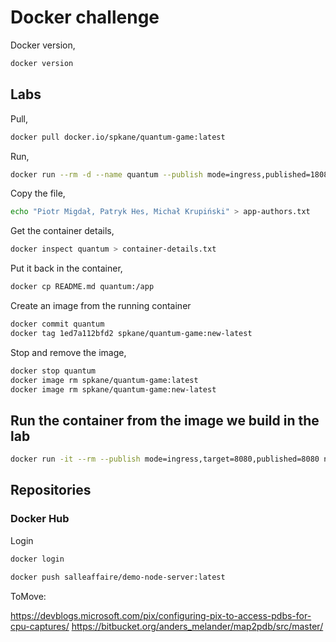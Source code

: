 # Docker challenge

Docker version,

```bash
docker version
```

## Labs

Pull,

```bash
docker pull docker.io/spkane/quantum-game:latest
```

Run,

```bash
docker run --rm -d --name quantum --publish mode=ingress,published=18080,target=8080 docker.io/spkane/quantum-game:latest
```

Copy the file,

```bash
echo "Piotr Migdał, Patryk Hes, Michał Krupiński" > app-authors.txt
```

Get the container details,

```bash
docker inspect quantum > container-details.txt
```

Put it back in the container,

```bash
docker cp README.md quantum:/app
```

Create an image from the running container

```bash
docker commit quantum
docker tag 1ed7a112bfd2 spkane/quantum-game:new-latest
```

Stop and remove the image,

```bash
docker stop quantum
docker image rm spkane/quantum-game:latest
docker image rm spkane/quantum-game:new-latest
```

## Run the container from the image we build in the lab

```bash
docker run -it --rm --publish mode=ingress,target=8080,published=8080 node-server
```

## Repositories

### Docker Hub

Login

```bash
docker login
```

```bash
docker push salleaffaire/demo-node-server:latest
```

ToMove:

<https://devblogs.microsoft.com/pix/configuring-pix-to-access-pdbs-for-cpu-captures/>
<https://bitbucket.org/anders_melander/map2pdb/src/master/>
